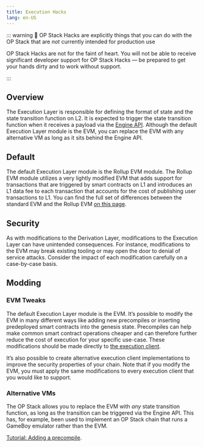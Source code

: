 ```yaml
---
title: Execution Hacks
lang: en-US
---
```



::: warning 🚧 OP Stack Hacks are explicitly things that you can do with the OP Stack that are *not* currently intended for production use

OP Stack Hacks are not for the faint of heart. You will not be able to receive significant developer support for OP Stack Hacks — be prepared to get your hands dirty and to work without support.

:::

## Overview

The Execution Layer is responsible for defining the format of state and the state transition function on L2. It is expected to trigger the state transition function when it receives a payload via the [Engine API](https://github.com/ethereum/execution-apis/tree/main/src/engine). Although the default Execution Layer module is the EVM, you can replace the EVM with any alternative VM as long as it sits behind the Engine API.

## Default

The default Execution Layer module is the Rollup EVM module. The Rollup EVM module utilizes a very lightly modified EVM that adds support for transactions that are triggered by smart contracts on L1 and introduces an L1 data fee to each transaction that accounts for the cost of publishing user transactions to L1. You can find the full set of differences between the standard EVM and the Rollup EVM [on this page](https://op-geth.pepe.io/).

## Security

As with modifications to the Derivation Layer, modifications to the Execution Layer can have unintended consequences. For instance, modifications to the EVM may break existing tooling or may open the door to denial of service attacks. Consider the impact of each modification carefully on a case-by-case basis.

## Modding

### EVM Tweaks

The default Execution Layer module is the EVM. It’s possible to modify the EVM in many different ways like adding new precompiles or inserting predeployed smart contracts into the genesis state. Precompiles can help make common smart contract operations cheaper and can therefore further reduce the cost of execution for your specific use-case. These modifications should be made directly to [the execution client](https://github.com/ethereum-optimism/op-geth).

It’s also possible to create alternative execution client implementations to improve the security properties of your chain. Note that if you modify the EVM, you must apply the same modifications to every execution client that you would like to support.

### Alternative VMs

The OP Stack allows you to replace the EVM with *any* state transition function, as long as the transition can be triggered via the Engine API. This has, for example, been used to implement an OP Stack chain that runs a GameBoy emulator rather than the EVM.

[Tutorial: Adding a precompile](./tutorials/new-precomp.md).
